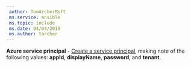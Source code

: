 ```yaml
---
 author: TomArcherMsft
 ms.service: ansible
 ms.topic: include
 ms.date: 04/04/2019
 ms.author: tarcher
---
```


**Azure service principal** - [Create a service principal](/cli/azure/create-an-azure-service-principal-azure-cli?view=azure-cli-latest), making note of the following values: **appId**, **displayName**, **password**, and **tenant**.